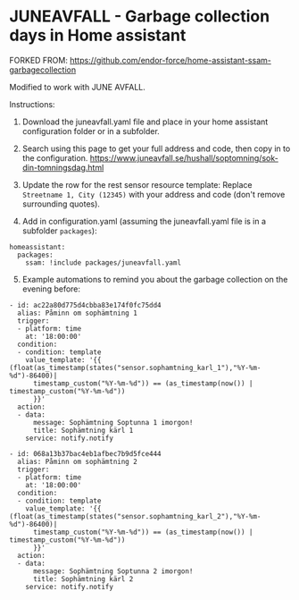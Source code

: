 # JUNEAVFALL - Garbage collection days in Home assistant

FORKED FROM: https://github.com/endor-force/home-assistant-ssam-garbagecollection

Modified to work with JUNE AVFALL.

Instructions:

1. Download the juneavfall.yaml file and place in your home assistant configuration folder or in a subfolder.

2. Search using this page to get your full address and code, then copy in to the configuration.
   https://www.juneavfall.se/hushall/soptomning/sok-din-tomningsdag.html

3. Update the row for the rest sensor resource template:
   Replace `Streetname 1, City (12345)` with your address and code (don't remove surrounding quotes).

4. Add in configuration.yaml (assuming the juneavfall.yaml file is in a subfolder `packages`):

```
homeassistant:
  packages:
    ssam: !include packages/juneavfall.yaml
```

5. Example automations to remind you about the garbage collection on the evening before:

```
- id: ac22a80d775d4cbba83e174f0fc75dd4
  alias: Påminn om sophämtning 1
  trigger:
  - platform: time
    at: '18:00:00'
  condition:
  - condition: template
    value_template: '{{ (float(as_timestamp(states("sensor.sophamtning_karl_1"),"%Y-%m-%d")-86400)|
      timestamp_custom("%Y-%m-%d")) == (as_timestamp(now()) | timestamp_custom("%Y-%m-%d"))
      }}'
  action:
  - data:
      message: Sophämtning Soptunna 1 imorgon!
      title: Sophämtning kärl 1
    service: notify.notify

- id: 068a13b37bac4eb1afbec7b9d5fce444
  alias: Påminn om sophämtning 2
  trigger:
  - platform: time
    at: '18:00:00'
  condition:
  - condition: template
    value_template: '{{ (float(as_timestamp(states("sensor.sophamtning_karl_2"),"%Y-%m-%d")-86400)|
      timestamp_custom("%Y-%m-%d")) == (as_timestamp(now()) | timestamp_custom("%Y-%m-%d"))
      }}'
  action:
  - data:
      message: Sophämtning Soptunna 2 imorgon!
      title: Sophämtning kärl 2
    service: notify.notify
```
